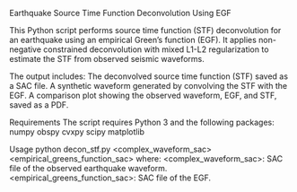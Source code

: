 Earthquake Source Time Function Deconvolution Using EGF

This Python script performs source time function (STF) deconvolution for an earthquake using an empirical Green’s function (EGF). It applies non-negative constrained deconvolution with mixed L1-L2 regularization to estimate the STF from observed seismic waveforms.

The output includes:
The deconvolved source time function (STF) saved as a SAC file.
A synthetic waveform generated by convolving the STF with the EGF.
A comparison plot showing the observed waveform, EGF, and STF, saved as a PDF.

Requirements
The script requires Python 3 and the following packages:
numpy
obspy
cvxpy
scipy
matplotlib

Usage
python decon_stf.py <complex_waveform_sac> <empirical_greens_function_sac>
where:
<complex_waveform_sac>: SAC file of the observed earthquake waveform.
<empirical_greens_function_sac>: SAC file of the EGF.
